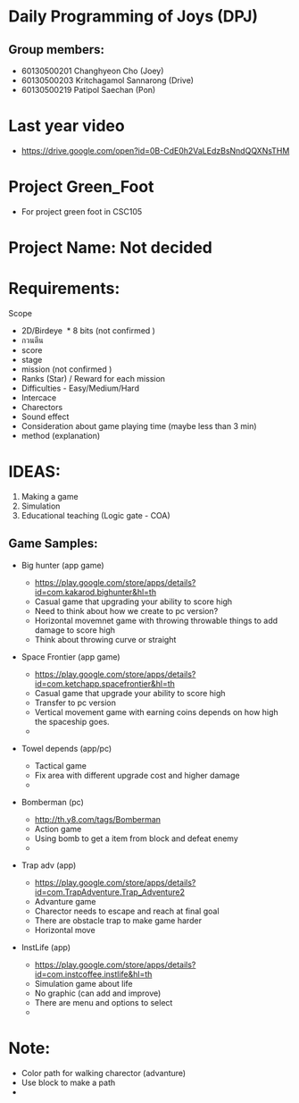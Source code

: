 # Daily Programming of Joys (DPJ) 
## Group members:
   * 60130500201 Changhyeon Cho (Joey)
   * 60130500203 Kritchagamol Sannarong (Drive)
   * 60130500219 Patipol Saechan (Pon) 
# Last year video
  * https://drive.google.com/open?id=0B-CdE0h2VaLEdzBsNndQQXNsTHM
# Project Green_Foot
* For project green foot in CSC105

# Project Name: Not decided 
# Requirements:
Scope
  * 2D/Birdeye
  * 8 bits (not confirmed )
  * กวนตีน
  * score
  * stage
  * mission (not confirmed )
  * Ranks (Star) / Reward for each mission
  * Difficulties - Easy/Medium/Hard
  * Intercace
  * Charectors
  * Sound effect
  * Consideration about game playing time (maybe less than 3 min)
  * method (explanation)

# IDEAS: 
 1. Making a game 
 2. Simulation
 3. Educational teaching (Logic gate - COA)
 
 ## Game Samples:
  * Big hunter (app game)
    - https://play.google.com/store/apps/details?id=com.kakarod.bighunter&hl=th
    - Casual game that upgrading your ability to score high
    - Need to think about how we create to pc version?
    - Horizontal movemnet game with throwing throwable things to add damage to score high
    - Think about throwing curve or straight
    
  * Space Frontier (app game)
    - https://play.google.com/store/apps/details?id=com.ketchapp.spacefrontier&hl=th
    - Casual game that upgrade your ability to score high
    - Transfer to pc version
    - Vertical movement game with earning coins depends on how high the spaceship goes.
    - 
    
  * Towel depends (app/pc)
    - Tactical game
    - Fix area with different upgrade cost and higher damage
    -
  * Bomberman (pc)
    - http://th.y8.com/tags/Bomberman
    - Action game
    - Using bomb to get a item from block and defeat enemy
    - 
    
  * Trap adv (app)
    - https://play.google.com/store/apps/details?id=com.TrapAdventure.Trap_Adventure2
    - Advanture game
    - Charector needs to escape and reach at final goal
    - There are obstacle trap to make game harder
    - Horizontal move
    
  * InstLife (app)
    - https://play.google.com/store/apps/details?id=com.instcoffee.instlife&hl=th
    - Simulation game about life
    - No graphic (can add and improve)
    - There are menu and options to select
    - 
  
# Note:
  * Color path for walking charector (advanture)
  * Use block to make a path
  * 
  
  
  
    
